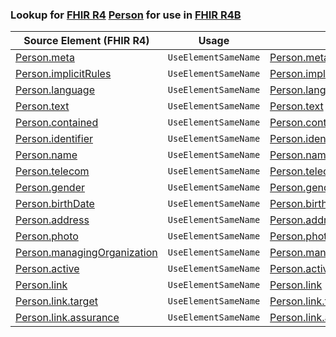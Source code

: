 ### Lookup for [FHIR R4](https://hl7.org/fhir/R4/) [Person](https://hl7.org/fhir/R4/Person.html) for use in [FHIR R4B](https://hl7.org/fhir/R4B/)

| Source Element (FHIR R4) | Usage | Target |
| -------------- | ----- | ------ |
| [Person.meta](https://hl7.org/fhir/R4/Person.html#resource) | `UseElementSameName` | [Person.meta](https://hl7.org/fhir/R4B/Person.html#resource) |
| [Person.implicitRules](https://hl7.org/fhir/R4/Person.html#resource) | `UseElementSameName` | [Person.implicitRules](https://hl7.org/fhir/R4B/Person.html#resource) |
| [Person.language](https://hl7.org/fhir/R4/Person.html#resource) | `UseElementSameName` | [Person.language](https://hl7.org/fhir/R4B/Person.html#resource) |
| [Person.text](https://hl7.org/fhir/R4/Person.html#resource) | `UseElementSameName` | [Person.text](https://hl7.org/fhir/R4B/Person.html#resource) |
| [Person.contained](https://hl7.org/fhir/R4/Person.html#resource) | `UseElementSameName` | [Person.contained](https://hl7.org/fhir/R4B/Person.html#resource) |
| [Person.identifier](https://hl7.org/fhir/R4/Person.html#resource) | `UseElementSameName` | [Person.identifier](https://hl7.org/fhir/R4B/Person.html#resource) |
| [Person.name](https://hl7.org/fhir/R4/Person.html#resource) | `UseElementSameName` | [Person.name](https://hl7.org/fhir/R4B/Person.html#resource) |
| [Person.telecom](https://hl7.org/fhir/R4/Person.html#resource) | `UseElementSameName` | [Person.telecom](https://hl7.org/fhir/R4B/Person.html#resource) |
| [Person.gender](https://hl7.org/fhir/R4/Person.html#resource) | `UseElementSameName` | [Person.gender](https://hl7.org/fhir/R4B/Person.html#resource) |
| [Person.birthDate](https://hl7.org/fhir/R4/Person.html#resource) | `UseElementSameName` | [Person.birthDate](https://hl7.org/fhir/R4B/Person.html#resource) |
| [Person.address](https://hl7.org/fhir/R4/Person.html#resource) | `UseElementSameName` | [Person.address](https://hl7.org/fhir/R4B/Person.html#resource) |
| [Person.photo](https://hl7.org/fhir/R4/Person.html#resource) | `UseElementSameName` | [Person.photo](https://hl7.org/fhir/R4B/Person.html#resource) |
| [Person.managingOrganization](https://hl7.org/fhir/R4/Person.html#resource) | `UseElementSameName` | [Person.managingOrganization](https://hl7.org/fhir/R4B/Person.html#resource) |
| [Person.active](https://hl7.org/fhir/R4/Person.html#resource) | `UseElementSameName` | [Person.active](https://hl7.org/fhir/R4B/Person.html#resource) |
| [Person.link](https://hl7.org/fhir/R4/Person.html#resource) | `UseElementSameName` | [Person.link](https://hl7.org/fhir/R4B/Person.html#resource) |
| [Person.link.target](https://hl7.org/fhir/R4/Person.html#resource) | `UseElementSameName` | [Person.link.target](https://hl7.org/fhir/R4B/Person.html#resource) |
| [Person.link.assurance](https://hl7.org/fhir/R4/Person.html#resource) | `UseElementSameName` | [Person.link.assurance](https://hl7.org/fhir/R4B/Person.html#resource) |

